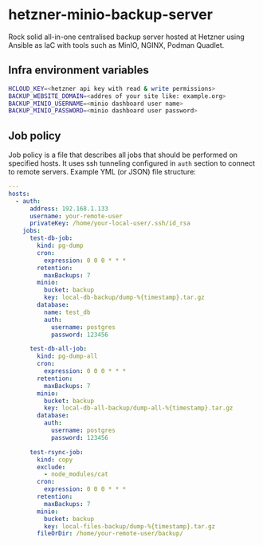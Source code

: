 # hetzner-minio-backup-server

Rock solid all-in-one centralised backup server hosted at Hetzner using Ansible as IaC with tools such as MinIO, NGINX, Podman Quadlet.

## Infra environment variables

```bash
HCLOUD_KEY=<hetzner api key with read & write permissions> 
BACKUP_WEBSITE_DOMAIN=<addres of your site like: example.org>
BACKUP_MINIO_USERNAME=<minio dashboard user name>
BACKUP_MINIO_PASSWORD=<minio dashboard user password>
```

## Job policy

Job policy is a file that describes all jobs that should be performed on specified hosts. It uses ssh tunneling configured in `auth` section to connect to remote servers. Example YML (or JSON) file structure:

```yml
---
hosts:
  - auth:
      address: 192.168.1.133
      username: your-remote-user
      privateKey: /home/your-local-user/.ssh/id_rsa
    jobs:
      test-db-job:
        kind: pg-dump
        cron:
          expression: 0 0 0 * * *
        retention:
          maxBackups: 7
        minio:
          bucket: backup
          key: local-db-backup/dump-%{timestamp}.tar.gz
        database:
          name: test_db
          auth:
            username: postgres
            password: 123456

      test-db-all-job:
        kind: pg-dump-all
        cron:
          expression: 0 0 0 * * *
        retention:
          maxBackups: 7
        minio:
          bucket: backup
          key: local-db-all-backup/dump-all-%{timestamp}.tar.gz
        database:
          auth:
            username: postgres
            password: 123456

      test-rsync-job:
        kind: copy
        exclude:
          - node_modules/cat
        cron:
          expression: 0 0 0 * * *
        retention:
          maxBackups: 7
        minio:
          bucket: backup
          key: local-files-backup/dump-%{timestamp}.tar.gz
        fileOrDir: /home/your-remote-user/backup/
```
